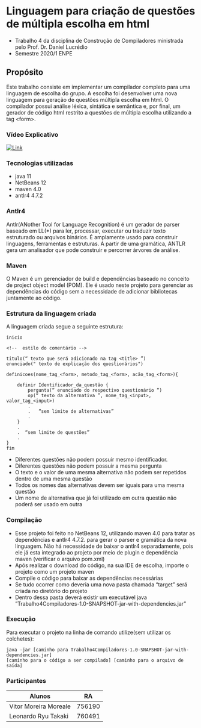 # Linguagem para criação de questões de múltipla escolha em html

* Trabalho 4 da disciplina de Construção de Compiladores ministrada pelo Prof. Dr. Daniel Lucrédio
* Semestre 2020/1 ENPE

## Propósito

Este trabalho consiste em implementar um compilador completo para uma linguagem de escolha do grupo.
A escolha foi desenvolver uma nova linguagem para geração de questões múltipla escolha em html.
O compilador possui análise léxica, sintática e semântica e, por final, um gerador de código html restrito a questões de múltipla escolha utilizando a tag \<form\>.

### Vídeo Explicativo
[![Link]()](https://drive.google.com/file/d/1OKj6MTfej_dTvZ6wJic-zS2EXeIsjkLJ/view)

### Tecnologias utilizadas

* java 11
* NetBeans 12
* maven 4.0
* antlr4 4.7.2

### Antlr4

Antlr(ANother Tool for Language Recognition) é um gerador de parser baseado em LL(*) para ler, processar, executar ou traduzir texto estruturado ou arquivos binários. É amplamente usado para construir linguagens, ferramentas e estruturas. A partir de uma gramática, ANTLR gera um analisador que pode construir e percorrer árvores de análise.

### Maven

O Maven é um gerenciador de build e dependências baseado no conceito de project object model (POM). Ele é usado neste projeto para gerenciar as dependências do código sem a necessidade de adicionar bibliotecas juntamente ao código.

### Estrutura da linguagem criada
A linguagem criada segue a seguinte estrutura:
```
inicio

<!--  estilo do comentário -->

titulo(“ texto que será adicionado na tag <title> ”)
enunciado(" texto de explicação dos questionários")

definicoes(nome_tag_<form>, metodo_tag_<form>, acão_tag_<form>){

    definir Identificador_da_questão {
        pergunta(“ enunciado do respectivo questionário “)
        op(“ texto da alternativa ”, nome_tag_<input>, valor_tag_<input>)
        .
        .   “sem limite de alternativas”
        .
    }
    .
    .  “sem limite de questões”
    .
}
fim
```
* Diferentes questões não podem possuir mesmo identificador.
* Diferentes questões não podem possuir a mesma pergunta
* O texto e o valor de uma mesma alternativa não podem ser repetidos dentro de uma mesma questão
* Todos os nomes das alternativas devem ser iguais para uma mesma questão
* Um nome de alternativa que já foi utilizado em outra questão não poderá ser usado em outra


### Compilação

* Esse projeto foi feito no NetBeans 12, utilizando maven 4.0 para tratar as dependências e antlr4 4.7.2. para gerar o parser e gramática da nova linguagem. Não há necessidade de baixar o antlr4 separadamente, pois ele já esta integrado ao projeto por meio de plugin e dependência maven (verificar o arquivo pom.xml)
* Após realizar o download do código, na sua IDE de escolha, importe o projeto como um projeto maven
* Compile o código para baixar as dependências necessárias
* Se tudo ocorrer como deveria uma nova pasta chamada “target” será criada no diretório do projeto
* Dentro dessa pasta deverá existir um executável java ”Trabalho4Compiladores-1.0-SNAPSHOT-jar-with-dependencies.jar”


### Execução

Para executar o projeto na linha de comando utilize(sem utilizar os colchetes):
```
java -jar [caminho para Trabalho4Compiladores-1.0-SNAPSHOT-jar-with-dependencies.jar]
[caminho para o código a ser compilado] [caminho para o arquivo de saída]
```

### Participantes

| Alunos                | RA     |
| --------------------- | ------ |
| Vitor Moreira Moreale | 756190 |
| Leonardo Ryu Takaki   | 760491 |
